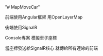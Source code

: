 "# MapMoveCar" 

前端使用Angular框架 用OpenLayerMap

後端使用SignalR 

Console專案 模擬車子座標

當座標發送給SignalR核心 
就傳給所有連線的前端
